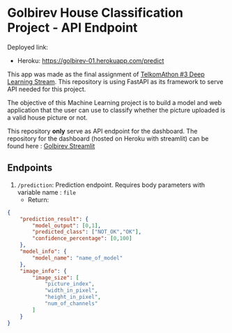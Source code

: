 # Golbirev House Classification Project - API Endpoint

Deployed link:
- Heroku: https://golbirev-01.herokuapp.com/predict

This app was made as the final assignment of [TelkomAthon #3 Deep Learning Stream](https://www.telkomathon.com/). 
This repository is using FastAPI as its framework to serve API needed for this project.

The objective of this Machine Learning project is to build a model and web application that the user can use to classify whether the picture uploaded is a valid house picture or not.

This repository **only** serve as API endpoint for the dashboard. The repository for the dashboard (hosted on Heroku with streamlit) can be found here : [Golbirev Streamlit](https://github.com/putawararevalda/golbirev-streamlit)

## Endpoints

1. `/prediction`: Prediction endpoint. Requires body parameters with variable name : `file`
    - Return: 

```json
{
    "prediction_result": {
        "model_output": [0,1], 
        "predicted_class": ["NOT_OK","OK"],
        "confidence_percentage": [0,100]
    },
    "model_info": {
        "model_name": "name_of_model"
    },
    "image_info": {
        "image_size": [
            "picture_index",
            "width_in_pixel",
            "height_in_pixel",
            "num_of_channels"
        ]
    }
}
```

